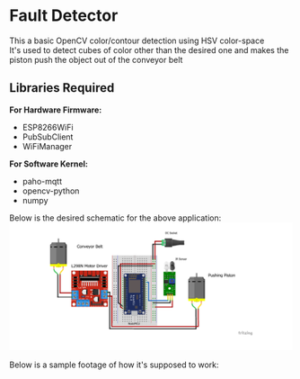 # Fault Detector

This a basic OpenCV color/contour detection using HSV color-space<br>
It's used to detect cubes of color other than the desired one and makes the piston push the object out of the conveyor belt<br>

## Libraries Required
<b>For Hardware Firmware:</b><br>
<ul><li>ESP8266WiFi</li>
<li>PubSubClient</li>
<li>WiFiManager</li>
</ul>
<b>For Software Kernel:</b><br>
<ul><li>paho-mqtt</li>
<li>opencv-python</li>
<li>numpy</li>
</ul>
Below is the desired schematic for the above application:<br>
<img src = "Schematics/FinalSchematic.png" alt="Schematic" width="600">
<br>

Below is a sample footage of how it's supposed to work:<br>

